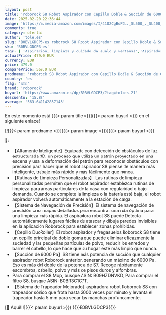 ```yaml
---
layout: post
title: 'roborock S8 Robot Aspirador con Cepillo Doble & Succión de 6000 Pa & Evitación de Obstáculos 3D Robot Aspirador y Fregona Compatible con Alexa para Pelo de Mascotas  Actualización S7 '
date: 2025-02-20 22:36:44
image: 'https://m.media-amazon.com/images/I/41OZCgBoPDL._SL500_._SL400_.jpg'
comments: true
category: ofertas
author: 'tole.es'
slug: 'B0BVLGDCP3-es roborock S8 Robot Aspirador con Cepillo Doble & Succión de...'
sku: 'B0BVLGDCP3-es'
tags: [ 'Aspiración, limpieza y cuidado de suelo y ventanas','Aspiradoras','Hogar y cocina','Robots aspiradores','alexa','roborock','🇪🇸', ]
actualPrice: 479.0 EUR
currency: EUR
price: 479.0
comparePrice: 569.0 EUR
prodname: 'roborock S8 Robot Aspirador con Cepillo Doble & Succión de 6000 Pa & Evitación de Obstáculos 3D Robot Aspirador y Fregona Compatible con Alexa para Pelo de Mascotas  Actualización S7 '
country: 'es'
flag: '🇪🇸'
brand: 'roborock'
buyurl: 'https://www.amazon.es/dp/B0BVLGDCP3/?tag=tolees-21'
descuento: '15.82'
average: '563.642142857143'
---
```


En este momento está [{{< param title >}}]({{< param buyurl >}}) en el siguiente enlace!

[![{{< param prodname >}}]({{< param image >}})]({{< param buyurl >}})

🔎:

- 【Altamente Inteligente】Equipado con detección de obstáculos de luz estructurada 3D: un proceso que utiliza un patrón proyectado en una escena y usa la deformación del patrón para reconocer obstáculos con precisión para hacer que el robot aspirador S8 piense de manera más inteligente, trabaje más rápido y más fácilmente que nunca.
- 【Rutinas de Limpieza Personalizadas】 Las rutinas de limpieza personalizadas permiten que el robot aspirador establezca rutinas de limpieza para áreas particulares de la casa con regularidad o bajo demanda. Cuando se complete la limpieza o la batería esté baja, el robot aspirador volverá automáticamente a la estación de carga.
- 【Sistema de Navegación de Precisión】El sistema de navegación de precisión crea mapas detallados para encontrar una ruta óptima para una limpieza más rápida. El aspiradora robot S8 puede Detecta automáticamente lugares fáciles de atascar y dibuja paredes invisibles en la aplicación Roborock para establecer zonas prohibidas.
- 【Cepillo DuoRoller】El robot aspirador y fregasuelos Roborock S8 tiene un cepillo principal de doble goma que puede eliminar eficazmente la suciedad y las pequeñas partículas de polvo, reducir los enredos y barrer el cabello, lo que hace que su hogar esté más limpio que nunca.
- 【Succión de 6000 Pa】S8 tiene más potencia de succión que cualquier aspirador robot Roborock anterior, generando un máximo de 6000 Pa. Eso es más del doble de la potencia de S7. Recoge rápidamente escombros, cabello, polvo y más de pisos duros y alfombras.
- Para comprar el S8 Mop, busque ASIN: B09HZDNVKD; Para comprar el filtro S8, busque ASIN: B0BR3C1C7T.
- 【Sistema de Trapeador Mejorado】aspiradora robot Roborock S8 con trapeador sónico que frota hasta 3000 veces por minuto y levanta el trapeador hasta 5 mm para secar las manchas profundamente.

[🛒 Aquí!!!]({{< param buyurl >}})
{{<world>}}B0BVLGDCP3{{</world>}}

